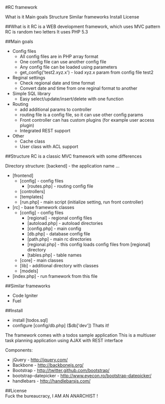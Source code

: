 #RC framework

What is it
Main goals
Structure
Similar frameworks
Install
License

##What is it
RC is a WEB development framework, which uses MVC pattern
RC is random two letters
It uses PHP 5.3

##Main goals
  * Config files
    - All config files are in PHP array format
    - One config file can use another config file
    - Any config file can be loaded using parameters
    - get_config('test2.xyz.x') - load xyz.x param from config file test2
  * Reginal settings
    - Check regional date and time format
    - Convert date and time from one reginal format to another
  * Simple SQL library
    - Easy select/update/insert/delete with one function
  * Routing
    - add additional params to controller
    - routing file is a config file, so it can use other config params
    - Front controller can has custom plugins (for example user access plugin)
    - Integrated REST support
  * Other
    - Cache class
    - User class with ACL support

##Structure
RC is a classic MVC framework with some differences

Directory structure:
[backend] - the application name
 ...
* [frontend]
  - [config] - config files
    - [routes.php] - routing config file
  - [controllers]
  - [templates]
  - [run.php] - main script (initialize setting, run front controller)
* [rc] - base framework classes
  - [config] - config files
    - [regional] - regional config files
    - [autoload.php] - autoload directories
    - [config.php] - main config
    - [db.php] - database config file
    - [path.php] - main rc directories
    - [regional.php] - this config loads config files from [regional] directory
    - [tables.php] - table names
  - [core] - main classes
  - [lib] - additional directory with classes
  - [models]
* [index.php] - run framework from this file

##Similar frameworks
 - Code Igniter
 - Fuel

##Install
  - install [todos.sql]
  - configure [config/db.php] ($db['dev'])
    Thats it!

The framework comes with a todos sample application
This is a multiuser task planning application using AJAX with REST interface

Components:
  * jQuery - http://jquery.com/
  * Backbone - http://backbonejs.org/
  * Bootstrap - http://twitter.github.com/bootstrap/
  * bootstrap-datepicker - http://www.eyecon.ro/bootstrap-datepicker/
  * handlebars - http://handlebarsjs.com/

##License  
Fuck the bureaucracy, I AM AN ANARCHIST !
